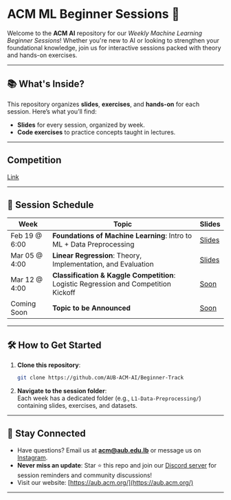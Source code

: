 # ACM ML Beginner Sessions 🤖

Welcome to the **ACM AI** repository for our *Weekly Machine Learning Beginner Sessions*! Whether you're new to AI or looking to strengthen your foundational knowledge, join us for interactive sessions packed with theory and hands-on exercises.  

---

## 📚 What's Inside?  
This repository organizes **slides**, **exercises**, and **hands-on** for each session. Here’s what you’ll find:  
- **Slides** for every session, organized by week.  
- **Code exercises** to practice concepts taught in lectures.  

---
## Competition 

[Link](https://www.kaggle.com/t/2e0426a7053f480ca010f13b6652bd12)

---


## 📅 Session Schedule  

| Week        | Topic                                      | Slides       |
|-------------|--------------------------------------------|--------------|
| Feb 19 @ 6:00 | **Foundations of Machine Learning**: Intro to ML + Data Preprocessing | [Slides](https://docs.google.com/presentation/d/1eDOHz1y07y-Ob9UcLB6v0Cbw-wTAVAHUvc__yya-LXc/edit?usp=sharing)  |
| Mar 05 @ 4:00 | **Linear Regression**: Theory, Implementation, and Evaluation       | [Slides](https://docs.google.com/presentation/d/1J9hFfm0wDJfSUOcBjrPGBbjn_yv4leGFD88tcjnEA1c/edit?usp=sharing)  |
| Mar 12 @ 4:00 | **Classification & Kaggle Competition**: Logistic Regression and Competition Kickoff | [Soon](https://github.com/AUB-ACM-AI/Beginner-Track)  |
| Coming Soon | **Topic to be Announced**                  | [Soon](https://)  |

---

## 🛠️ How to Get Started  
1. **Clone this repository**:  
   ```bash
   git clone https://github.com/AUB-ACM-AI/Beginner-Track
   ```
2. **Navigate to the session folder**:  
   Each week has a dedicated folder (e.g., `L1-Data-Preprocessing/`) containing slides, exercises, and datasets.  

---

## 💬 Stay Connected  
- Have questions? Email us at **acm@aub.edu.lb** or message us on [Instagram](https://www.instagram.com/acm_aub/).  
- **Never miss an update**: Star ⭐ this repo and join our [Discord server](https://discord.gg/yPREhDXg) for session reminders and community discussions!  
- Visit our website: [https://aub.acm.org/](https://aub.acm.org/)  
---
